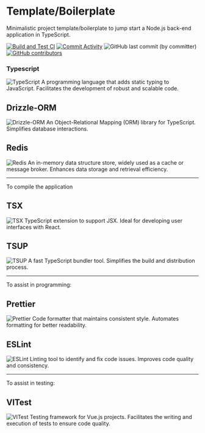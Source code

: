 # Template/Boilerplate

Minimalistic project template/boilerplate to jump start a Node.js back-end application in TypeScript.

[![Build and Test CI](https://github.com/rslucena/Template-Typescript/actions/workflows/build.nodejs.yml/badge.svg)](https://github.com/rslucena/Template-Typescript/actions/workflows/build.nodejs.yml) [![Commit Activity](https://img.shields.io/github/commit-activity/t/rslucena/Template-Typescript)](https://github.com/rslucena/Template-Typescript/actions/workflows/build.nodejs.yml) ![GitHub last commit (by committer)](https://img.shields.io/github/last-commit/rslucena/Template-Typescript?link=https%3A%2F%2Fgithub.com%2Frslucena%2FTemplate-Typescript%2Fcommits%2Fmain%2F) [![GitHub contributors](https://img.shields.io/github/contributors/rslucena/Template-Typescript)](https://github.com/rslucena/Template-Typescript)


### Typescript

![TypeScript](https://img.shields.io/badge/-TypeScript-3178C6?logo=typescript&logoColor=white)
A programming language that adds static typing to JavaScript. Facilitates the development of robust and scalable code.

## Drizzle-ORM

![Drizzle-ORM](https://img.shields.io/badge/-Drizzle--ORM-3178C6?logo=typescript&logoColor=white) An Object-Relational Mapping (ORM) library for TypeScript. Simplifies database interactions.

## Redis

![Redis](https://img.shields.io/badge/-Redis-DC382D?logo=redis&logoColor=white) An in-memory data structure store, widely used as a cache or message broker. Enhances data storage and retrieval efficiency.

---

To compile the application

## TSX

![TSX](https://img.shields.io/badge/-TSX-3178C6?logo=react&logoColor=white) TypeScript extension to support JSX. Ideal for developing user interfaces with React.

## TSUP

![TSUP](https://img.shields.io/badge/-TSUP-3178C6?logo=typescript&logoColor=white) A fast TypeScript bundler tool. Simplifies the build and distribution process.

---

To assist in programming:

## Prettier

![Prettier](https://img.shields.io/badge/-Prettier-F7B93E?logo=prettier&logoColor=black) Code formatter that maintains consistent style. Automates formatting for better readability.

## ESLint

![ESLint](https://img.shields.io/badge/-ESLint-4B32C3?logo=eslint&logoColor=white) Linting tool to identify and fix code issues. Improves code quality and consistency.

---

To assist in testing:

## VITest

![VITest](https://img.shields.io/badge/-VITest-41B883?logo=vue.js&logoColor=white) Testing framework for Vue.js projects. Facilitates the writing and execution of tests to ensure code quality.
